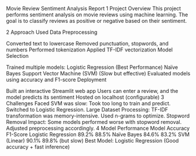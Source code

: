  Movie Review Sentiment Analysis Report
1 Project Overview
This project performs sentiment analysis on movie reviews using machine learning. The goal is to classify reviews as positive or negative based on their sentiment.

2 Approach Used
Data Preprocessing

Converted text to lowercase
Removed punctuation, stopwords, and numbers
Performed tokenization
Applied TF-IDF vectorization
Model Selection

Trained multiple models:
Logistic Regression  (Best Performance)
Naïve Bayes
Support Vector Machine (SVM) (Slow but effective)
Evaluated models using accuracy and F1-score
Deployment

Built an interactive Streamlit web app
Users can enter a review, and the model predicts its sentiment
Hosted on localhost (configurable)
3 Challenges Faced
SVM was slow: Took too long to train and predict. Switched to Logistic Regression.
Large Dataset Processing: TF-IDF transformation was memory-intensive.  Used n-grams to optimize.
Stopword Removal Impact: Some models performed worse with stopword removal.  Adjusted preprocessing accordingly.
4 Model Performance
Model	Accuracy	F1-Score
Logistic Regression	89.2%	88.5%
Naïve Bayes	84.6%	83.2%
SVM (Linear)	90.1%	89.8% (but slow)
Best Model:  Logistic Regression (Good accuracy + fast inference)
